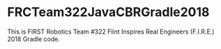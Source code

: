 # FRCTeam322JavaCBRGradle2018
This is FIRST Robotics Team \#322 Flint Inspires Real Engineers (F.I.R.E.) 2018 Gradle code.